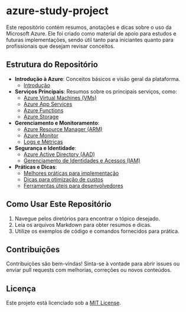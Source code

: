 # azure-study-project

Este repositório contém resumos, anotações e dicas sobre o uso da Microsoft Azure. Ele foi criado como material de apoio para estudos e futuras implementações, sendo útil tanto para iniciantes quanto para profissionais que desejam revisar conceitos.

## Estrutura do Repositório

- **Introdução à Azure**: Conceitos básicos e visão geral da plataforma.
  - [Introdução](1-Introducao/introducao.md)
- **Serviços Principais**: Resumos sobre os principais serviços, como:
  - [Azure Virtual Machines (VMs)](Servicos_Principais/azure_virtual_machines.md)
  - [Azure App Services](Servicos_Principais/azure_app_services.md)
  - [Azure Functions](Servicos_Principais/azure_functions.md)
  - [Azure Storage](Servicos_Principais/azure_storage.md)
- **Gerenciamento e Monitoramento**:
  - [Azure Resource Manager (ARM)](Gerenciamento_e_Monitoramento/azure_resource_manager.md)
  - [Azure Monitor](Gerenciamento_e_Monitoramento/azure_monitor.md)
  - [Logs e Métricas](Gerenciamento_e_Monitoramento/logs_e_metricas.md)
- **Segurança e Identidade**:
  - [Azure Active Directory (AAD)](Seguranca_e_Identidade/azure_active_directory.md)
  - [Gerenciamento de Identidades e Acessos (IAM)](Seguranca_e_Identidade/gerenciamento_de_identidades_e_acessos.md)
- **Práticas e Dicas**:
  - [Melhores práticas para implementação](Praticas_e_Dicas/melhores_praticas.md)
  - [Dicas para otimização de custos](Praticas_e_Dicas/otimizacao_de_custos.md)
  - [Ferramentas úteis para desenvolvedores](Praticas_e_Dicas/ferramentas_para_desenvolvedores.md)

## Como Usar Este Repositório

1. Navegue pelos diretórios para encontrar o tópico desejado.
2. Leia os arquivos Markdown para obter resumos e dicas.
3. Utilize os exemplos de código e comandos fornecidos para prática.

## Contribuições

Contribuições são bem-vindas! Sinta-se à vontade para abrir issues ou enviar pull requests com melhorias, correções ou novos conteúdos.

## Licença

Este projeto está licenciado sob a [MIT License](LICENSE).